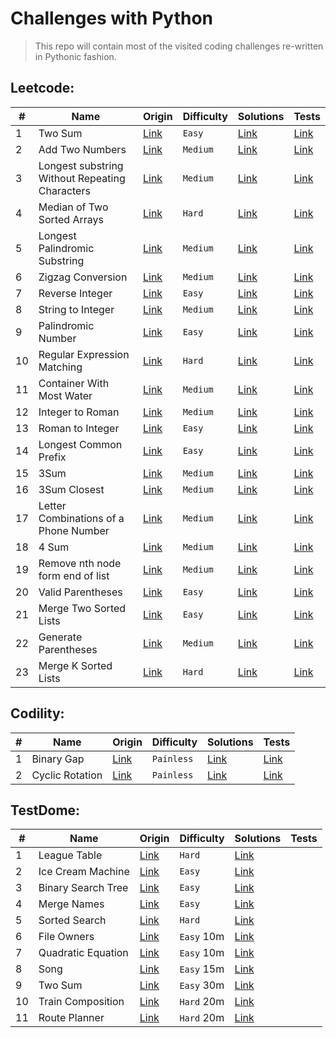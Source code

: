# Challenges with Python

> This repo will contain most of the visited coding challenges re-written in Pythonic fashion.

## Leetcode:

| #    | Name                                             | Origin                                                                                | Difficulty | Solutions                                                                 | Tests                                                                                    
| ---- | ------------------------------------------------ | ------------------------------------------------------------------------------------- | ---------- | ------------------------------------------------------------------------  | ---------------------------------------------------------------------------------------- 
| 1    | Two Sum                                          | [Link](https://leetcode.com/problems/regular-expression-matching/)                    | `Easy`     | [Link](leetcode/n0001_two_sum.py)                                         | [Link](tests/test_leetcode/test_0001_two_sum.py)                                         
| 2    | Add Two Numbers                                  | [Link](https://leetcode.com/problems/add-two-numbers)                                 | `Medium`   | [Link](leetcode/n0002_add_two_numbers.py)                                 | [Link](tests/test_leetcode/test_0002_add_two_numbers.py)                                 
| 3    | Longest substring Without Repeating Characters   | [Link](https://leetcode.com/problems/longest-substring-without-repeating-characters)  | `Medium`   | [Link](leetcode/n0003_longest_substring_without_repeating_characters.py)  | [Link](tests/test_leetcode/test_0003_longest_substring_without_repeating_characters.py)  
| 4    | Median of Two Sorted Arrays                      | [Link](https://leetcode.com/problems/median-of-two-sorted-arrays)                     | `Hard`     | [Link](leetcode/n0004_median_of_two_sorted_arrays.py)                     | [Link](tests/test_leetcode/test_0004_median_of_two_sorted_arrays.py)                     
| 5    | Longest Palindromic Substring                    | [Link](https://leetcode.com/problems/longest-palindromic-substring)                   | `Medium`   | [Link](leetcode/n0005_longest_palindromic_substring.py)                   | [Link](tests/test_leetcode/test_0005_longest_palindromic_substring.py)                   
| 6    | Zigzag Conversion                                | [Link](https://leetcode.com/problems/zigzag-conversion)                               | `Medium`   | [Link](leetcode/n0006_zigzag_conversion.py)                               | [Link](tests/test_leetcode/test_0006_zigzag_conversion.py)                               
| 7    | Reverse Integer                                  | [Link](https://leetcode.com/problems/reverse-integer)                                 | `Easy`     | [Link](leetcode/n0007_reverse_integer.py)                                 | [Link](tests/test_leetcode/test_0007_reverse_integer.py)                                 
| 8    | String to Integer                                | [Link](https://leetcode.com/problems/string-to-integer-atoi)                          | `Medium`   | [Link](leetcode/n0008_string_to_int_atoi.py)                              | [Link](tests/test_leetcode/test_0008_string_to_int_atoi.py)                              
| 9    | Palindromic Number                               | [Link](https://leetcode.com/problems/palindrome-number)                               | `Easy`     | [Link](leetcode/n0009_palindrome_number.py)                               | [Link](tests/test_leetcode/test_0009_palindrome_number.py)                               
| 10   | Regular Expression Matching                      | [Link](https://leetcode.com/problems/regular-expression-matching)                     | `Hard`     | [Link](leetcode/n0010_regular_expression_matching.py)                     | [Link](tests/test_leetcode/test_0010_regular_expression_matching.py)                     
| 11   | Container With Most Water                        | [Link](https://leetcode.com/problems/container-with-most-water)                       | `Medium`   | [Link](leetcode/n0011_container_with_most_water.py)                       | [Link](tests/test_leetcode/test_0011_container_with_most_water.py)                       
| 12   | Integer to Roman                                 | [Link](https://leetcode.com/problems/integer-to-roman)                                | `Medium`   | [Link](leetcode/n0012_integer_to_roman.py)                                | [Link](tests/test_leetcode/test_0012_integer_to_roman.py)                                
| 13   | Roman to Integer                                 | [Link](https://leetcode.com/problems/roman-to-integer)                                | `Easy`     | [Link](leetcode/n0013_roman_to_integer.py)                                | [Link](tests/test_leetcode/test_0013_roman_to_integer.py)                                
| 14   | Longest Common Prefix                            | [Link](https://leetcode.com/problems/longest-common-prefix)                           | `Easy`     | [Link](leetcode/n0014_longest_common_prefix.py)                           | [Link](tests/test_leetcode/test_0014_longest_common_prefix.py)                           
| 15   | 3Sum                                             | [Link](https://leetcode.com/problems/3sum)                                            | `Medium`   | [Link](leetcode/n0015_3_sum.py)                                           | [Link](tests/test_leetcode/test_0015_3_sum.py)                                           
| 16   | 3Sum Closest                                     | [Link](https://leetcode.com/problems/3sum-closest)                                    | `Medium`   | [Link](leetcode/n0016_3_sum_closest.py)                                   | [Link](tests/test_leetcode/test_0016_3_sum_closest.py)                                           
| 17   | Letter Combinations of a Phone Number            | [Link](https://leetcode.com/problems/letter-combinations-of-a-phone-number)           | `Medium`   | [Link](leetcode/n0017_letter_combinations_of_a_phone_number.py)           | [Link](tests/test_leetcode/test_0017_letter_combinations_of_a_phone_number.py)                     
| 18   | 4 Sum                                            | [Link](https://leetcode.com/problems/4sum)                                            | `Medium`   | [Link](leetcode/n0018_4_sum.py)                                           | [Link](tests/test_leetcode/test_0018_4_sum.py)                                           
| 19   | Remove nth node form end of list                 | [Link](https://leetcode.com/problems/remove-nth-node-from-end-of-list)                | `Medium`   | [Link](leetcode/n0019_remove_nth_node_from_end_of_list.py)                | [Link](tests/test_leetcode/test_0019_remove_nth_node_from_end_of_list.py)                                           
| 20   | Valid Parentheses                                | [Link](https://leetcode.com/problems/valid-parentheses)                               | `Easy`     | [Link](leetcode/n0020_valid_parentheses.py)                               | [Link](tests/test_leetcode/test_0020_valid_parentheses.py)                                           
| 21   | Merge Two Sorted Lists                           | [Link](https://leetcode.com/problems/merge-two-sorted-lists)                          | `Easy`     | [Link](leetcode/n0021_merge_two_sorted_lists.py)                          | [Link](tests/test_leetcode/test_0021_merge_two_sorted_lists.py)                   
| 22   | Generate Parentheses                             | [Link](https://leetcode.com/problems/generate-parentheses)                            | `Medium`   | [Link](leetcode/n0022_generate_parentheses.py)                            | [Link](tests/test_leetcode/test_n0022_generate_parentheses.py)                   
| 23   | Merge K Sorted Lists                             | [Link](https://leetcode.com/problems/merge-k-sorted-lists)                            | `Hard`     | [Link](leetcode/n0023_merge_k_sorted_lists.py)                            | [Link](tests/test_leetcode/test_n0023_merge_k_sorted_lists.py)                   

## Codility:

| #    | Name                                             | Origin                                                                                | Difficulty | Solutions                                                                 | Tests                                                                                    
| ---- | ------------------------------------------------ | ------------------------------------------------------------------------------------- |  --------- | ------------------------------------------------------------------------  | ---------------------------------------------------------------------------------------- 
| 1    | Binary Gap                                       | [Link](https://app.codility.com/programmers/lessons/1-iterations/binary_gap/)         | `Painless` |[Link](codility/n0001_binary_gap.py)                                       | [Link](tests/test_codility/test_n0001_binary_gap.py)                                         
| 2    | Cyclic Rotation                                  | [Link](https://app.codility.com/programmers/lessons/2-arrays/cyclic_rotation/)        | `Painless` |[Link](codility/n0002_cyclic_rotation.py)                                  | [Link](tests/test_codility/test_n0002_cyclic_rotation.py)                                         



## TestDome:

| #    | Name                                             | Origin                                                                                            | Difficulty | Solutions                                                     | Tests                                                                                    
| ---- | ------------------------------------------------ | ------------------------------------------------------------------------------------------------- |  --------- | ------------------------------------------------------------  | ---------------------------------------------------------------------------------------- 
| 1    | League Table                                     | [Link](https://www.testdome.com/questions/python/league-table/40262?visibility=3&skillId=9)       | `Hard`     |[Link](testdome/problems/n0001_league_table.py)                |                                       
| 2    | Ice Cream Machine                                | [Link](https://www.testdome.com/questions/python/ice-cream-machine/40386?visibility=3&skillId=9)  | `Easy`     |[Link](testdome/problems/n0002_ice_cream_machine.py)           |                                       
| 3    | Binary Search Tree                               | [Link](https://www.testdome.com/questions/python/binary-search-tree/35503?visibility=3&skillId=9) | `Easy`     |[Link](testdome/problems/n0003_binary_search_tree.py)          |                                       
| 4    | Merge Names                                      | [Link](https://www.testdome.com/questions/python/merge-names/39819?visibility=3&skillId=9)        | `Easy`     |[Link](testdome/problems/n0004_merge_names.py)                 |                                       
| 5    | Sorted Search                                    | [Link](https://www.testdome.com/questions/python/sorted-search/40608?visibility=3&skillId=9)      | `Hard`     |[Link](testdome/problems/n0005_sorted_search.py)               |                                       
| 6    | File Owners                                      | [Link](https://www.testdome.com/questions/python/file-owners/36510?visibility=3&skillId=9)        | `Easy` 10m |[Link](testdome/problems/n0006_file_owners.py)                 |                                       
| 7    | Quadratic Equation                               | [Link](https://www.testdome.com/questions/python/quadratic-equation/56614?visibility=3&skillId=9) | `Easy` 10m |[Link](testdome/problems/n0007_quadratic_equation.py)          |                                       
| 8    | Song                                             | [Link](https://www.testdome.com/questions/python/song/48847?visibility=3&skillId=9)               | `Easy` 15m |[Link](testdome/problems/n0008_song.py)                        |                                       
| 9    | Two Sum                                          | [Link](https://www.testdome.com/questions/python/two-sum/39820?visibility=3&skillId=9)            | `Easy` 30m |[Link](testdome/problems/n0009_two_sum.py)                     |                                       
| 10   | Train Composition                                | [Link](https://www.testdome.com/questions/python/train-composition/60696?visibility=3&skillId=9)  | `Hard` 20m |[Link](testdome/problems/n0010_train_composition.py)           |                                       
| 11   | Route Planner                                    | [Link](https://www.testdome.com/questions/python/route-planner/48626?visibility=3&skillId=9)      | `Hard` 20m |[Link](testdome/problems/n0011_route_planner.py)           |                                       


